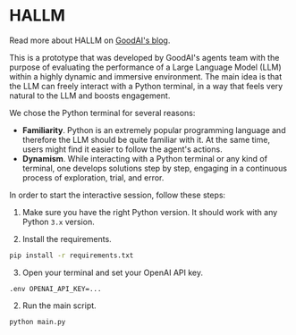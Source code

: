 # HALLM

Read more about HALLM on [GoodAI's blog](https://www.goodai.com/hallm-an-llm-agent-embodied-within-a-python-terminal/).

This is a prototype that was developed by GoodAI's agents team with the
purpose of evaluating the performance of a Large Language Model (LLM)
within a highly dynamic and immersive environment. The main idea is that
the LLM can freely interact with a Python terminal, in a way that feels
very natural to the LLM and boosts engagement.

We chose the Python terminal for several reasons:

- **Familiarity**. Python is an extremely popular programming language and
  therefore the LLM should be quite familiar with it. At the same time,
  users might find it easier to follow the agent's actions.
- **Dynamism**. While interacting with a Python terminal or any kind of
  terminal, one develops solutions step by step, engaging in a continuous
  process of exploration, trial, and error.

In order to start the interactive session, follow these steps:

1. Make sure you have the right Python version. It should work with any
   Python `3.x` version.

2. Install the requirements.

```bash
pip install -r requirements.txt
```

3. Open your terminal and set your OpenAI API key.

```
.env OPENAI_API_KEY=...
```

2. Run the main script.

```bash
python main.py
```

